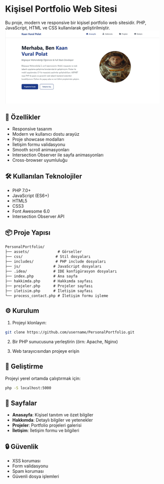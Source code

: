 # Kişisel Portfolio Web Sitesi

Bu proje, modern ve responsive bir kişisel portfolio web sitesidir. PHP, JavaScript, HTML ve CSS kullanılarak geliştirilmiştir.
![Örnek](sample.jpg)
## 🚀 Özellikler

- Responsive tasarım
- Modern ve kullanıcı dostu arayüz
- Proje showcase modalları
- İletişim formu validasyonu
- Smooth scroll animasyonları
- Intersection Observer ile sayfa animasyonları
- Cross-browser uyumluluğu

## 🛠️ Kullanılan Teknolojiler

- PHP 7.0+
- JavaScript (ES6+)
- HTML5
- CSS3
- Font Awesome 6.0
- Intersection Observer API

## 📦 Proje Yapısı

```
PersonalPortfolio/
├── assets/             # Görseller
├── css/               # Stil dosyaları
├── includes/          # PHP include dosyaları
├── js/               # JavaScript dosyaları
├── .idea/            # IDE konfigürasyon dosyaları
├── index.php         # Ana sayfa
├── hakkimda.php      # Hakkımda sayfası
├── projeler.php      # Projeler sayfası
├── iletisim.php      # İletişim sayfası
└── process_contact.php # İletişim formu işleme
```

## ⚙️ Kurulum

1. Projeyi klonlayın:
```bash
git clone https://github.com/username/PersonalPortfolio.git
```

2. Bir PHP sunucusuna yerleştirin (örn: Apache, Nginx)

3. Web tarayıcısından projeye erişin

## 🔧 Geliştirme

Projeyi yerel ortamda çalıştırmak için:

```bash
php -S localhost:5000
```

## 📄 Sayfalar

- **Anasayfa**: Kişisel tanıtım ve özet bilgiler
- **Hakkımda**: Detaylı bilgiler ve yetenekler
- **Projeler**: Portfolio projeleri galerisi
- **İletişim**: İletişim formu ve bilgileri

## 🔒 Güvenlik

- XSS koruması
- Form validasyonu
- Spam koruması
- Güvenli dosya işlemleri

